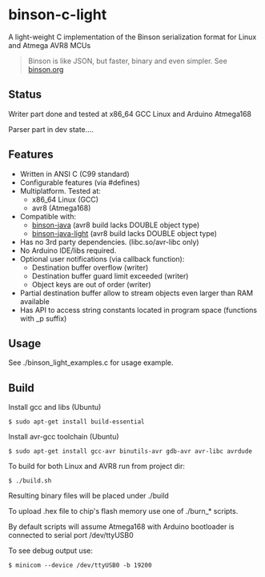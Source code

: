 # binson-c-light

A light-weight C implementation of the Binson serialization format for Linux and Atmega AVR8 MCUs

> Binson is like JSON, but faster, binary and even simpler. See [binson.org](http://binson.org/)

Status
---------

Writer part done and tested at x86_64 GCC Linux and Arduino Atmega168

Parser part in dev state....

Features
---------

* Written in ANSI C (C99 standard)
* Configurable features (via #defines)
* Multiplatform. Tested at:
  * x86_64 Linux (GCC)
  * avr8 (Atmega168)
* Compatible with: 
  * [binson-java](https://github.com/franslundberg/binson-java) (avr8 build lacks DOUBLE object type)
  * [binson-java-light](https://github.com/franslundberg/binson-java-light) (avr8 build lacks DOUBLE object type)
* Has no 3rd party dependencies. (libc.so/avr-libc only)
* No Arduino IDE/libs required.
* Optional user notifications (via callback function):
  * Destination buffer overflow (writer)
  * Destination buffer guard limit exceeded (writer)
  * Object keys are out of order (writer)
* Partial destination buffer allow to stream objects even larger than RAM available
* Has API to access string constants located in program space (functions with _p suffix)

Usage
---------

See ./binson_light_examples.c for usage example.


Build
---------

Install gcc and libs (Ubuntu)

`
$ sudo apt-get install build-essential
`

Install avr-gcc toolchain (Ubuntu)

`
$ sudo apt-get install gcc-avr binutils-avr gdb-avr avr-libc avrdude
`

To build for both Linux and AVR8 run from project dir:

`
$ ./build.sh
`

Resulting binary files will be placed under ./build

To upload .hex file to chip's flash memory use one of ./burn_* scripts.

By default scripts will assume Atmega168 with Arduino bootloader is connected to serial port /dev/ttyUSB0

To see debug output use:

`
$ minicom --device /dev/ttyUSB0 -b 19200
`


